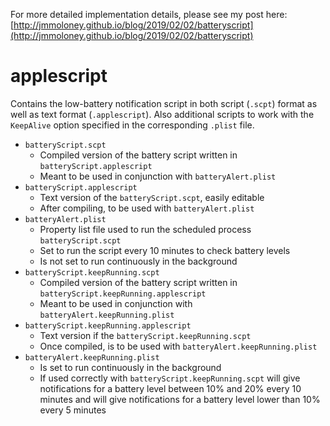 For more detailed implementation details, please see my post here: [http://jmmoloney.github.io/blog/2019/02/02/batteryscript](http://jmmoloney.github.io/blog/2019/02/02/batteryscript)

# applescript
Contains the low-battery notification script in both script (`.scpt`) format as well as text format (`.applescript`). Also additional scripts to work with the `KeepAlive` option specified in the corresponding `.plist` file.

* `batteryScript.scpt`
	- Compiled version of the battery script written in `batteryScript.applescript`
	- Meant to be used in conjunction with `batteryAlert.plist`
* `batteryScript.applescript`
	- Text version of the `batteryScript.scpt`, easily editable
	- After compiling, to be used with `batteryAlert.plist`
* `batteryAlert.plist`
	- Property list file used to run the scheduled process `batteryScript.scpt`
	- Set to run the script every 10 minutes to check battery levels
	- Is not set to run continuously in the background
* `batteryScript.keepRunning.scpt`
	- Compiled version of the battery script written in `batteryScript.keepRunning.applescript`
	- Meant to be used in conjunction with `batteryAlert.keepRunning.plist`
* `batteryScript.keepRunning.applescript`
	- Text version if the `batteryScript.keepRunning.scpt`
	- Once compiled, is to be used with `batteryAlert.keepRunning.plist`
* `batteryAlert.keepRunning.plist`
	- Is set to run continuously in the background
	- If used correctly with `batteryScript.keepRunning.scpt` will give notifications for a battery level between 10% and 20% every 10 minutes and will give notifications for a battery level lower than 10% every 5 minutes